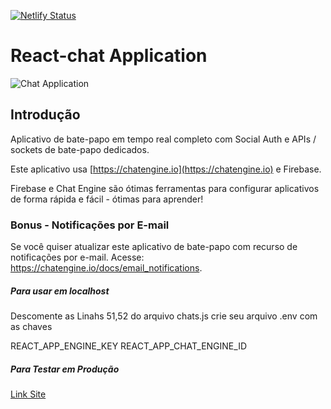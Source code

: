 [![Netlify Status](https://api.netlify.com/api/v1/badges/bd3f6c74-3df3-4e61-af14-e737f7703905/deploy-status)](https://app.netlify.com/sites/web-chat-react/deploys)

# React-chat Application

![Chat Application](https://i.ibb.co/GJwyy9m/Bv9-Js3-QLOLY-HD.jpg)

## Introdução

Aplicativo de bate-papo em tempo real completo com Social Auth e APIs / sockets de bate-papo dedicados.

Este aplicativo usa [https://chatengine.io](https://chatengine.io) e Firebase.

Firebase e Chat Engine são ótimas ferramentas para configurar aplicativos de forma rápida e fácil - ótimas para aprender!

### Bonus - Notificações por E-mail

Se você quiser atualizar este aplicativo de bate-papo com recurso de notificações por e-mail. Acesse: https://chatengine.io/docs/email_notifications.

##### Para usar em localhost

Descomente as Linahs 51,52 do arquivo chats.js
crie seu arquivo .env com as chaves

REACT_APP_ENGINE_KEY
REACT_APP_CHAT_ENGINE_ID

##### Para Testar em Produção

[Link Site](http://web-chat-react.netlify.app)

